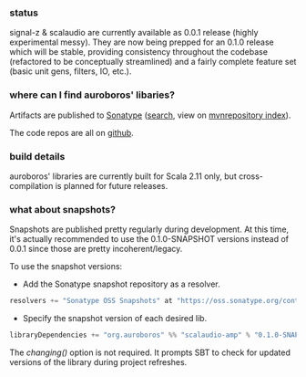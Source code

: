 ### status
signal-z & scalaudio are currently available as 0.0.1 release (highly experimental messy).
They are now being prepped for an 0.1.0 release which will be stable, providing consistency throughout the codebase (refactored to be conceptually streamlined) and a fairly complete feature set (basic unit gens, filters, IO, etc.).

### where can I find auroboros' libaries?
Artifacts are published to [Sonatype](https://oss.sonatype.org/#nexus-search;quick~auroboros) ([search](http://search.maven.org/#search%7Cga%7C1%7Cauroboros), view on [mvnrepository index](https://mvnrepository.com/search?q=auroboros)).

The code repos are all on [github](https://github.com/auroboros).

### build details
auroboros' libraries are currently built for Scala 2.11 only, but cross-compilation is planned for future releases.

### what about snapshots?
Snapshots are published pretty regularly during development. At this time, it's actually recommended to use the 0.1.0-SNAPSHOT versions instead of 0.0.1 since those are pretty incoherent/legacy.

To use the snapshot versions:

* Add the Sonatype snapshot repository as a resolver.

```scala
resolvers += "Sonatype OSS Snapshots" at "https://oss.sonatype.org/content/repositories/snapshots"
```

* Specify the snapshot version of each desired lib.

```scala
libraryDependencies += "org.auroboros" %% "scalaudio-amp" % "0.1.0-SNAPSHOT" changing()
```

The _changing()_ option is not required. It prompts SBT to check for updated versions of the library during project refreshes.
